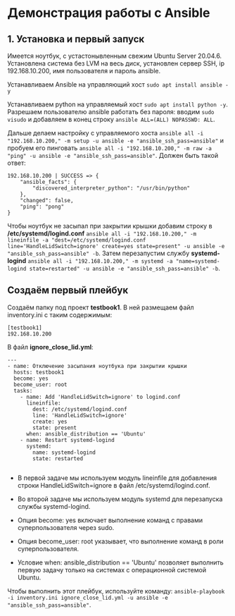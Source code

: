 # Демонстрация работы с Ansible

## 1. Установка и первый запуск

Имеется ноутбук, с устастонывленным свежим Ubuntu Server 20.04.6. Установлена система без LVM на весь диск, установлен сервер SSH, ip 192.168.10.200, имя пользователя и пароль ansible.

Устанавливаем Ansible на управляющий хост `sudo apt install ansible -y`

Устанавливаем python на управляемый хост `sudo apt install python -y`. Разрешаем пользователю ansible работать без пароля: вводим `sudo visudo` и добавляем в конец строку `ansible ALL=(ALL) NOPASSWD: ALL`.

Дальше делаем настройку с управляемого хоста `ansible all -i "192.168.10.200," -m setup -u ansible -e "ansible_ssh_pass=ansible"` и пробуем его пинговать `ansible all -i "192.168.10.200," -m raw -a "ping" -u ansible -e "ansible_ssh_pass=ansible"`. Должен быть такой ответ:
```
192.168.10.200 | SUCCESS => {
    "ansible_facts": {
        "discovered_interpreter_python": "/usr/bin/python"
    },
    "changed": false,
    "ping": "pong"
}
```

Чтобы ноутбук не засыпал при закрытии крышки добавим строку в **/etc/systemd/logind.conf** `ansible all -i "192.168.10.200," -m lineinfile -a "dest=/etc/systemd/logind.conf line='HandleLidSwitch=ignore' create=yes state=present" -u ansible -e "ansible_ssh_pass=ansible" -b`. Затем перезапустим службу **systemd-logind** `ansible all -i "192.168.10.200," -m systemd -a "name=systemd-logind state=restarted" -u ansible -e "ansible_ssh_pass=ansible" -b`.

## Создаём первый плейбук

Создаём папку под проект **testbook1**. В ней размещаем файл inventory.ini с таким содержимым:
```
[testbook1]
192.168.10.200
```

В файл **ignore_close_lid.yml**:
```
---
- name: Отключение засыпания ноутбука при закрытии крышки
  hosts: testbook1
  become: yes
  become_user: root
  tasks:
    - name: Add 'HandleLidSwitch=ignore' to logind.conf
      lineinfile:
        dest: /etc/systemd/logind.conf
        line: 'HandleLidSwitch=ignore'
        create: yes
        state: present
      when: ansible_distribution == 'Ubuntu'
    - name: Restart systemd-logind
      systemd:
        name: systemd-logind
        state: restarted


```

- В первой задаче мы используем модуль lineinfile для добавления строки HandleLidSwitch=ignore в файл /etc/systemd/logind.conf.

- Во второй задаче мы используем модуль systemd для перезапуска службы systemd-logind.

- Опция become: yes включает выполнение команд с правами суперпользователя через sudo.

- Опция become_user: root указывает, что выполнение команд в роли суперпользователя.

- Условие when: ansible_distribution == 'Ubuntu' позволяет выполнить первую задачу только на системах с операционной системой Ubuntu.

Чтобы выполнить этот плейбук, используйте команду: `ansible-playbook -i inventory.ini ignore_close_lid.yml -u ansible -e "ansible_ssh_pass=ansible"`.

